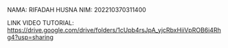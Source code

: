 NAMA: RIFADAH HUSNA
NIM: 202210370311400

LINK VIDEO TUTORIAL: https://drive.google.com/drive/folders/1cUpb4rsJpA_yjcRbxHiiVpROB6i4Rhg4?usp=sharing
